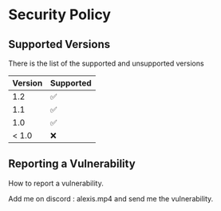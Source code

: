 # Security Policy

## Supported Versions

There is the list of the supported and unsupported versions

| Version | Supported          |
| ------- | ------------------ |
|   1.2   | :white_check_mark: |
|   1.1   | :white_check_mark: |
|   1.0   | :white_check_mark: |
| < 1.0   | :x:                |

## Reporting a Vulnerability

How to report a vulnerability.

Add me on discord : alexis.mp4 and send me the vulnerability.
